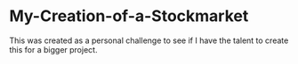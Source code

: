 # My-Creation-of-a-Stockmarket
This was created as a personal challenge to see if I have the talent to create this for a bigger project.
